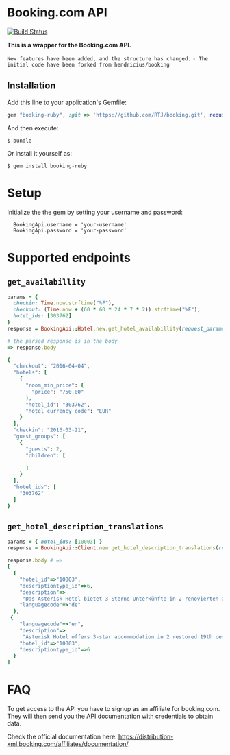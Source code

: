 # Booking.com API

[![Build Status](https://travis-ci.org/hendricius/booking.svg?branch=master)](https://travis-ci.org/hendricius/booking)

**This is a wrapper for the Booking.com API.** 

`New features have been added, and the structure has changed.`
`- The initial code have been forked from hendricius/booking`



## Installation

Add this line to your application's Gemfile:

```ruby
gem "booking-ruby", :git => 'https://github.com/RTJ/booking.git', require: ['booking_api']
```

And then execute:

    $ bundle

Or install it yourself as:

    $ gem install booking-ruby

# Setup

Initialize the the gem by setting your username and password:

```
  BookingApi.username = 'your-username'
  BookingApi.password = 'your-password'
```

# Supported endpoints
## `get_availabillity`

```ruby
params = {
  checkin: Time.now.strftime("%F"),
  checkout: (Time.now + (60 * 60 * 24 * 7 * 2)).strftime("%F"),
  hotel_ids: [303762]
}
response = BookingApi::Hotel.new.get_hotel_availabillity(request_parameters: params)

# the parsed response is in the body
=> response.body

{
  "checkout": "2016-04-04",
  "hotels": [
    {
      "room_min_price": {
        "price": "750.00"
      },
      "hotel_id": "303762",
      "hotel_currency_code": "EUR"
    }
  ],
  "checkin": "2016-03-21",
  "guest_groups": [
    {
      "guests": 2,
      "children": [

      ]
    }
  ],
  "hotel_ids": [
    "303762"
  ]
}

```

## `get_hotel_description_translations`
```ruby
params = { hotel_ids: [10003] }
response = BookingApi::Client.new.get_hotel_description_translations(request_parameters: params)

response.body # =>
[
  {
    "hotel_id"=>"10003",
    "descriptiontype_id"=>6,
    "description"=>
     "Das Asterisk Hotel bietet 3-Sterne-Unterkünfte in 2 renovierten Gebäuden aus dem 19. Jahrhundert im Zentrum von Amsterdam. Die Unterkunft ist 10 Minuten vom Rijksmuseum entfernt und verfügt über kostenloses WLAN in allen Bereichen.",
    "languagecode"=>"de"
  },
 {
    "languagecode"=>"en",
    "description"=>
     "Asterisk Hotel offers 3-star accommodation in 2 restored 19th century buildings in the centre of Amsterdam. It is situated 10 minutes from the Rijksmuseum and offers free WiFi in the entire property.",
    "hotel_id"=>"10003",
    "descriptiontype_id"=>6
  }
]
```




# FAQ
To get access to the API you have to signup as an affiliate for booking.com. They will then send you the API documentation with credentials to obtain data.

Check the official documentation here: https://distribution-xml.booking.com/affiliates/documentation/
